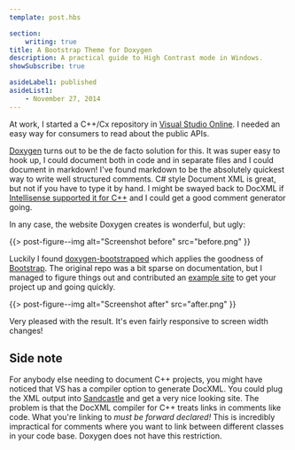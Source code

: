 ```yaml
---
template: post.hbs

section:
    writing: true
title: A Bootstrap Theme for Doxygen
description: A practical guide to High Contrast mode in Windows.
showSubscribe: true

asideLabel1: published
asideList1:
    - November 27, 2014
---
```


At work, I started a C++/Cx repository in [Visual Studio Online](http://www.visualstudio.com/en-us/products/what-is-visual-studio-online-vs.aspx). I needed an easy way for consumers to read about the public APIs.

[Doxygen](http://www.stack.nl/~dimitri/doxygen/) turns out to be the de facto solution for this. It was super easy to hook up, I could document both in code and in separate files and I could document in markdown! I've found markdown to be the absolutely quickest way to write well structured comments. C# style Document XML is great, but not if you have to type it by hand. I might be swayed back to DocXML if [Intellisense supported it for C++](http://stackoverflow.com/questions/3371205/c-intellisense-with-descriptions) and I could get a good comment generator going.

In any case, the website Doxygen creates is wonderful, but ugly:

{{> post-figure--img
    alt="Screenshot before"
    src="before.png"
}}

Luckily I found [doxygen-bootstrapped](https://github.com/Velron/doxygen-bootstrapped) which applies the goodness of [Bootstrap](http://getbootstrap.com/). The original repo was a bit sparse on documentation, but I managed to figure things out and contributed an [example site](https://github.com/Velron/doxygen-bootstrapped/tree/master/example-site) to get your project up and going quickly.

{{> post-figure--img
    alt="Screenshot after"
    src="after.png"
}}

Very pleased with the result. It's even fairly responsive to screen width changes!

## Side note

For anybody else needing to document C++ projects, you might have noticed that VS has a compiler option to generate DocXML. You could plug the XML output into [Sandcastle](http://shfb.codeplex.com/) and get a very nice looking site. The problem is that the DocXML compiler for C++ treats links in comments like code. What you're linking to *must be forward declared!* This is incredibly impractical for comments where you want to link between different classes in your code base. Doxygen does not have this restriction.
